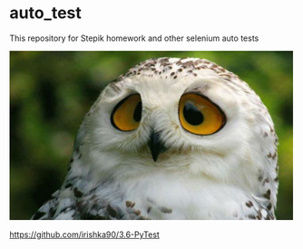 # auto_test
This repository for Stepik homework and other selenium auto tests 

![alt text](https://github.com/irishka90/auto_test/blob/master/owl.jpg)

https://github.com/irishka90/3.6-PyTest

